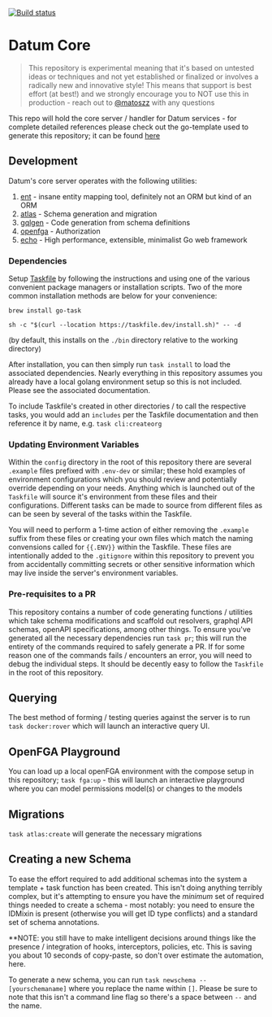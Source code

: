 [![Build status](https://badge.buildkite.com/a3a38b934ca2bb7fc771e19bc5a986a1452fa2962e4e1c63bf.svg?branch=main)](https://buildkite.com/datum/datum)

# Datum Core

> This repository is experimental meaning that it's based on untested ideas or techniques and not yet established or finalized or involves a radically new and innovative style!
> This means that support is best effort (at best!) and we strongly encourage you to NOT use this in production - reach out to [@matoszz](https://github.com/matoszz) with any questions

This repo will hold the core server / handler for Datum services - for complete detailed references please check out the go-template used to generate this repository; it can be found [here](https://github.com/datumforge/go-template)

## Development

Datum's core server operates with the following utilities:

1. [ent](https://entgo.io/) - insane entity mapping tool, definitely not an ORM but kind of an ORM
1. [atlas](https://atlasgo.io/) - Schema generation and migration
1. [gqlgen](https://gqlgen.com/) - Code generation from schema definitions
1. [openfga](https://openfga.dev/) - Authorization
1. [echo](https://echo.labstack.com/) - High performance, extensible, minimalist Go web framework

### Dependencies

Setup [Taskfile](https://taskfile.dev/installation/) by following the instructions and using one of the various convenient package managers or installation scripts. Two of the more common installation methods are below for your convenience:

```
brew install go-task
```

```
sh -c "$(curl --location https://taskfile.dev/install.sh)" -- -d
```
(by default, this installs on the ``./bin`` directory relative to the working directory)

After installation, you can then simply run `task install` to load the associated dependencies. Nearly everything in this repository assumes you already have a local golang environment setup so this is not included. Please see the associated documentation.

To include Taskfile's created in other directories / to call the respective tasks, you would add an `includes` per the Taskfile documentation and then reference it by name, e.g. `task cli:createorg`

### Updating Environment Variables

Within the `config` directory in the root of this repository there are several `.example` files prefixed with `.env-dev` or similar; these hold examples of environment configurations which you should review and potentially override depending on your needs. Anything which is launched out of the `Taskfile` will source it's environment from these files and their configurations. Different tasks can be made to source from different files as can be seen by several of the tasks within the Taskfile.

You will need to perform a 1-time action of either removing the `.example` suffix from these files or creating your own files which match the naming convensions called for `{{.ENV}}` within the Taskfile. These files are intentionally added to the `.gitignore` within this repository to prevent you from accidentally committing secrets or other sensitive information which may live inside the server's environment variables.

### Pre-requisites to a PR

This repository contains a number of code generating functions / utilities which take schema modifications and scaffold out resolvers, graphql API schemas, openAPI specifications, among other things. To ensure you've generated all the necessary dependencies run `task pr`; this will run the entirety of the commands required to safely generate a PR. If for some reason one of the commands fails / encounters an error, you will need to debug the individual steps. It should be decently easy to follow the `Taskfile` in the root of this repository.

## Querying

The best method of forming / testing queries against the server is to run `task docker:rover` which will launch an interactive query UI.

## OpenFGA Playground

You can load up a local openFGA environment with the compose setup in this repository; `task fga:up` - this will launch an interactive playground where you can model permissions model(s) or changes to the models

## Migrations

`task atlas:create` will generate the necessary migrations

## Creating a new Schema

To ease the effort required to add additional schemas into the system a template + task function has been created. This isn't doing anything terribly complex, but it's attempting to ensure you have the _minimum_ set of required things needed to create a schema - most notably: you need to ensure the IDMixin is present (otherwise you will get ID type conflicts) and a standard set of schema annotations.

**NOTE: you still have to make intelligent decisions around things like the presence / integration of hooks, interceptors, policies, etc. This is saving you about 10 seconds of copy-paste, so don't over estimate the automation, here.

To generate a new schema, you can run `task newschema -- [yourschemaname]` where you replace the name within `[]`. Please be sure to note that this isn't a command line flag so there's a space between `--` and the name.
